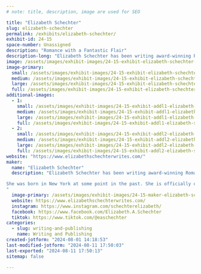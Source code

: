 ```yaml
---
# note: title, description, image are used for SEO

title: "Elizabeth Schechter"
slug: elizabeth-schechter
permalink: /exhibits/elizabeth-schechter/
exhibit-id: 24-15
space-number: Unassigned
description: "Romance with a Fantastic Flair"
description-long: "Elizabeth Schechter has been writing award-winning Romantasy since before romantasy was a word. Her writing credits include the award-winning steampunk romance House of Sable Locks, the Celtic fantasy Princes of Air, and 2021 VIVIAN finalist Written in Water."
image: /assets/images/exhibit-images/24-15-exhibit-elizabeth-schechter-img-20230922-140924-721-large.jpg
image-primary: 
  small: /assets/images/exhibit-images/24-15-exhibit-elizabeth-schechter-img-20230922-140924-721-small.jpg
  medium: /assets/images/exhibit-images/24-15-exhibit-elizabeth-schechter-img-20230922-140924-721-medium.jpg
  large: /assets/images/exhibit-images/24-15-exhibit-elizabeth-schechter-img-20230922-140924-721-large.jpg
  full: /assets/images/exhibit-images/24-15-exhibit-elizabeth-schechter-img-20230922-140924-721-full.jpg
additional-images: 
  - 1:
    small: /assets/images/exhibit-images/24-15-exhibit-addl1-elizabeth-schechter-2024-01-21-15-10-36-small.jpg
    medium: /assets/images/exhibit-images/24-15-exhibit-addl1-elizabeth-schechter-2024-01-21-15-10-36-medium.jpg
    large: /assets/images/exhibit-images/24-15-exhibit-addl1-elizabeth-schechter-2024-01-21-15-10-36-large.jpg
    full: /assets/images/exhibit-images/24-15-exhibit-addl1-elizabeth-schechter-2024-01-21-15-10-36-full.jpg
  - 2:
    small: /assets/images/exhibit-images/24-15-exhibit-addl2-elizabeth-schechter-2024-06-23-14-23-43-small.jpg
    medium: /assets/images/exhibit-images/24-15-exhibit-addl2-elizabeth-schechter-2024-06-23-14-23-43-medium.jpg
    large: /assets/images/exhibit-images/24-15-exhibit-addl2-elizabeth-schechter-2024-06-23-14-23-43-large.jpg
    full: /assets/images/exhibit-images/24-15-exhibit-addl2-elizabeth-schechter-2024-06-23-14-23-43-full.jpg
website: "https://www.elizabethschechterwrites.com/"
maker: 
  name: "Elizabeth Schechter"
  description: "Elizabeth Schechter has been writing award-winning Romantasy since before the word was coined. Her writing credits include the award-winning steampunk romance House of Sable Locks, the Celtic fantasy Princes of Air, and 2021 VIVIAN finalist Written in Water.

She was born in New York at some point in the past. She is officially old enough to know better, but refuses to grow up. She lives in Central Florida with her husband and son. 
"
  image-primary: /assets/images/exhibit-images/24-15-maker-elizabeth-schechter-wp-logo-medium.jpg
  website: https://www.elizabethschechterwrites.com/
  instagram: https://www.instagram.com/schechterelizabeth/
  facebook: https://www.facebook.com/Elizabeth.A.Schechter
  tiktok: https://www.tiktok.com/@easchechter
categories: 
  - slug: writing-and-publishing
    name: Writing and Publishing
created-jotform: "2024-08-01 14:18:53"
last-modified-jotform: "2024-08-11 17:50:03"
last-exported: "2024-08-11 17:50:13"
sitemap: false

---
```

